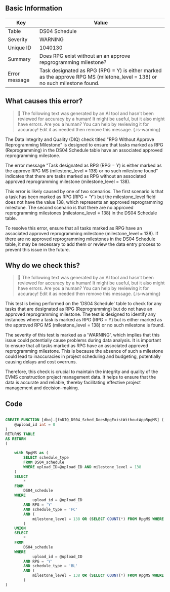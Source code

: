 ## Basic Information
| Key         | Value          |
|-------------|----------------|
| Table       | DS04 Schedule |
| Severity    | WARNING |
| Unique ID   | 1040130   |
| Summary     | Does RPG exist without an an approve repgrogramming milestone? |
| Error message | Task designated as RPG (RPG = Y) is either marked as the approve RPG MS (miletone_level = 138) or no such milestone found. |

## What causes this error?

> :robot: The following text was generated by an AI tool and hasn't been reviewed for accuracy by a human! It might be useful, but it also might have errors. Are you a human? You can help by reviewing it for accuracy! Edit it as needed then remove this message.
{.is-warning}

The Data Integrity and Quality (DIQ) check titled "RPG Without Approve Reprogramming Milestone" is designed to ensure that tasks marked as RPG (Reprogramming) in the DS04 Schedule table have an associated approved reprogramming milestone. 

The error message "Task designated as RPG (RPG = Y) is either marked as the approve RPG MS (milestone_level = 138) or no such milestone found" indicates that there are tasks marked as RPG without an associated approved reprogramming milestone (milestone_level = 138). 

This error is likely caused by one of two scenarios. The first scenario is that a task has been marked as RPG (RPG = 'Y') but the milestone_level field does not have the value 138, which represents an approved reprogramming milestone. The second scenario is that there are no approved reprogramming milestones (milestone_level = 138) in the DS04 Schedule table.

To resolve this error, ensure that all tasks marked as RPG have an associated approved reprogramming milestone (milestone_level = 138). If there are no approved reprogramming milestones in the DS04 Schedule table, it may be necessary to add them or review the data entry process to prevent this issue in the future.
## Why do we check this?

> :robot: The following text was generated by an AI tool and hasn't been reviewed for accuracy by a human! It might be useful, but it also might have errors. Are you a human? You can help by reviewing it for accuracy! Edit it as needed then remove this message.
{.is-warning}

This test is being performed on the 'DS04 Schedule' table to check for any tasks that are designated as RPG (Reprogramming) but do not have an approved reprogramming milestone. The test is designed to identify any instances where a task is marked as RPG (RPG = Y) but is either marked as the approved RPG MS (milestone_level = 138) or no such milestone is found.

The severity of this test is marked as a 'WARNING', which implies that this issue could potentially cause problems during data analysis. It is important to ensure that all tasks marked as RPG have an associated approved reprogramming milestone. This is because the absence of such a milestone could lead to inaccuracies in project scheduling and budgeting, potentially causing delays and cost overruns.

Therefore, this check is crucial to maintain the integrity and quality of the EVMS construction project management data. It helps to ensure that the data is accurate and reliable, thereby facilitating effective project management and decision-making.
## Code

```sql

CREATE FUNCTION [dbo].[fnDIQ_DS04_Sched_DoesRpgExistWithoutAppRpgMS] (
	@upload_id int = 0
)
RETURNS TABLE
AS RETURN
(
	
	with RpgMS as (
		SELECT schedule_type
		FROM DS04_schedule 
		WHERE upload_ID=@upload_ID AND milestone_level = 138
	)
	SELECT
		*
	FROM
		DS04_schedule
	WHERE
			upload_id = @upload_ID
		AND RPG = 'Y'
		AND schedule_type = 'FC'
		AND (
			milestone_level = 138 OR (SELECT COUNT(*) FROM RpgMS WHERE schedule_type = 'FC') = 0
		)
	UNION
	SELECT
		*
	FROM
		DS04_schedule
	WHERE
			upload_id = @upload_ID
		AND RPG = 'Y'
		AND schedule_type = 'BL'
		AND (
			milestone_level = 138 OR (SELECT COUNT(*) FROM RpgMS WHERE schedule_type = 'BL') = 0
		)
)
```
